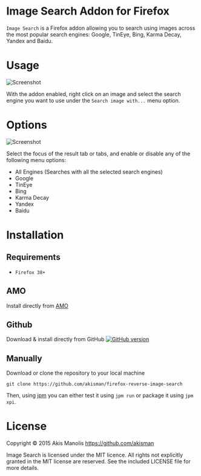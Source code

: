 # Image Search Addon for Firefox

```Image Search``` is a Firefox addon allowing you to search using images across the most popular search engines: Google, TinEye, Bing, Karma Decay, Yandex and Baidu.

# Usage

![Screenshot](images/screenshot-1.png)

With the addon enabled, right click on an image and select the search engine you want to use under the ```Search image with...``` menu option.

# Options

![Screenshot](images/screenshot-3.png)

Select the focus of the result tab or tabs, and enable or disable any of the following menu options:

* All Engines (Searches with all the selected search engines)
* Google
* TinEye
* Bing
* Karma Decay
* Yandex
* Baidu

# Installation

## Requirements

* ```Firefox 38+```

## AMO

Install directly from [AMO](https://addons.mozilla.org/en-US/firefox/addon/rev-image-search/)

## Github

Download & install directly from GitHub [![GitHub version](https://badge.fury.io/gh/akisman%2Ffirefox-reverse-image-search.svg)](https://github.com/akisman/firefox-reverse-image-search/releases/tag/1.0.0)

## Manually

Download or clone the repository to your local machine

```git clone https://github.com/akisman/firefox-reverse-image-search```

Then, using [jpm](https://developer.mozilla.org/en-US/Add-ons/SDK/Tools/jpm#Installation) you can either test it using ```jpm run``` or package it using ```jpm xpi```.

# License

Copyright © 2015 Akis Manolis https://github.com/akisman

Image Search is licensed under the MIT licence. All rights not explicitly granted in the MIT license are reserved. See the included LICENSE file for more details.